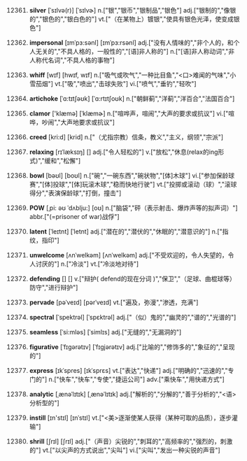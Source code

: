 12361. **silver**
[ˈsɪlvə(r)]  [ˈsɪlvɚ]
n.["银","银币","银制品","银色"]  adj.["银制的","像银的","银色的","银白色的"]  vt.["（在某物上）镀银","使具有银色光泽，使变成银色"]  

12362. **impersonal**
[ɪmˈpɜ:sənl]  [ɪmˈpɜ:rsənl]
adj.["没有人情味的","非个人的，和个人无关的","不具人格的，一般性的","[语]非人称的"]  n.["[语]非人称动词","非人称代名词","不具人格的事物"]  

12363. **whiff**
[wɪf]  [hwɪf, wɪf]
n.["吸气或吹气","一种比目鱼","<口>难闻的气味","小雪茄烟"]  vt.["吸","喷出","击球失败"]  vi.["喷气","垂钓","轻吹"]  

12364. **artichoke**
[ˈɑ:tɪtʃəʊk]  [ˈɑ:rtɪtʃoʊk]
n.["朝鲜蓟","洋蓟","洋百合","法国百合"]  

12365. **clamor**
['klæmə]  [ˈklæmɚ]
n.["喧哗声，喧闹","大声的要求或抗议"]  vi.["喧哗，吵闹","大声地要求或抗议"]  

12366. **creed**
[kri:d]  [krid]
n.["（尤指宗教）信条，教义","主义，纲领","宗派"]  

12367. **relaxing**
[rɪˈlæksɪŋ]  []
adj.["令人轻松的"]  v.["放松","休息(relax的ing形式)","缓和","松懈"]  

12368. **bowl**
[bəʊl]  [boʊl]
n.["碗","一碗东西","碗状物","[体]木球"]  vi.["参加保龄球赛","[体]投球","[体]玩滚木球","稳而快地行驶"]  vt.["投掷或滚动（球）","滚球得分","表演保龄球","打倒，撞击"]  

12369. **POW**
[ˌpi: əʊ ˈdʌblju:]  [oʊ]
n.["脑袋","砰（表示射击、爆炸声等的拟声词）"]  abbr.["(=prisoner of war)战俘"]  

12370. **latent**
[ˈleɪtnt]  [ˈletnt]
adj.["潜在的","潜伏的","休眠的","潜意识的"]  n.["指纹，指印"]  

12371. **unwelcome**
[ʌnˈwelkəm]  [ʌnˈwelkəm]
adj.["不受欢迎的，令人失望的，令人讨厌的"]  n.["冷淡"]  vt.["冷淡地对待"]  

12372. **defending**
[]  []
v.["辩护( defend的现在分词 )","保卫","（足球、曲棍球等）防守","进行辩护"]  

12373. **pervade**
[pəˈveɪd]  [pərˈveɪd]
vt.["遍及，弥漫","渗透，充满"]  

12374. **spectral**
[ˈspektrəl]  [ˈspɛktrəl]
adj.["（似）鬼的","幽灵的","谱的","光谱的"]  

12375. **seamless**
[ˈsi:mləs]  [ˈsimlɪs]
adj.["无缝的","无漏洞的"]  

12376. **figurative**
[ˈfɪgərətɪv]  [ˈfɪɡjərətɪv]
adj.["比喻的","修饰多的","象征的","呈现的"]  

12377. **express**
[ɪkˈspres]  [ɪkˈsprɛs]
vt.["表达","快递"]  adj.["明确的","迅速的","专门的"]  n.["快车","快车","专使","捷运公司"]  adv.["乘快车","用快递方式"]  

12378. **analytic**
[ˌænəˈlɪtɪk]  [ˌænəˈlɪtɪk]
adj.["解析的","分解的","善于分析的","<语>分析型的"]  

12379. **instill**
[ɪn'stɪl]  [ɪnˈstɪl]
vt.["<美>逐渐使某人获得（某种可取的品质），逐步灌输"]  

12380. **shrill**
[ʃrɪl]  [ʃrɪl]
adj.["（声音）尖锐的","刺耳的","高频率的","强烈的，刺激的"]  vt.["以尖声的方式说出","尖叫"]  vi.["尖叫","发出一种尖锐的声音"]  

